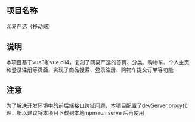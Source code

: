 ## 项目名称
网易严选（移动端）
## 说明
本项目基于vue3和vue cli4，复刻了网易严选的首页、分类、购物车、个人主页和登录注册等页面，实现了商品搜索、登录注册、购物车提交订单等功能
## 注意
为了解决开发环境中的前后端接口跨域问题，本项目配置了devServer.proxy代理，所以建议将本项目下载到本地 npm run serve 后再使用
